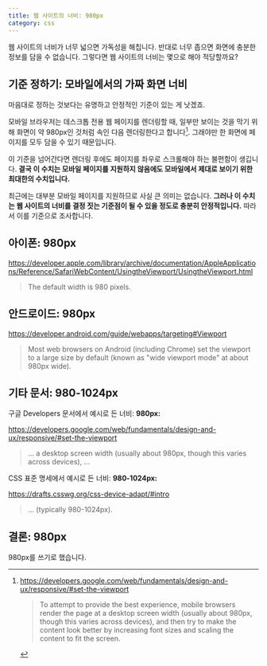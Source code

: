 ```yaml
---
title: 웹 사이트의 너비: 980px
category: css
---
```


웹 사이트의 너비가 너무 넓으면 가독성을 해칩니다. 반대로 너무 좁으면 화면에 충분한 정보를 담을 수 없습니다. 그렇다면 웹 사이트의 너비는 몇으로 해야 적당할까요?

## 기준 정하기: 모바일에서의 가짜 화면 너비

마음대로 정하는 것보다는 유명하고 안정적인 기준이 있는 게 낫겠죠.

모바일 브라우저는 데스크톱 전용 웹 페이지를 렌더링할 때, 일부만 보이는 것을 막기 위해 화면이 약 980px인 것처럼 속인 다음 렌더링한다고 합니다[^set-the-viewport]. 그래야만 한 화면에 페이지를 모두 담을 수 있기 때문입니다.

이 기준을 넘어간다면 렌더링 후에도 페이지를 좌우로 스크롤해야 하는 불편함이 생깁니다. **결국 이 수치는 모바일 페이지를 지원하지 않음에도 모바일에서 제대로 보이기 위한 최대한의 수치입니다.**

최근에는 대부분 모바일 페이지를 지원하므로 사실 큰 의미는 없습니다. **그러나 이 수치는 웹 사이트의 너비를 결정 짓는 기준점이 될 수 있을 정도로 충분히 안정적입니다.** 따라서 이를 기준으로 조사합니다.

[^set-the-viewport]:
    <https://developers.google.com/web/fundamentals/design-and-ux/responsive/#set-the-viewport>

    > To attempt to provide the best experience, mobile browsers render the page at a desktop screen width (usually about 980px, though this varies across devices), and then try to make the content look better by increasing font sizes and scaling the content to fit the screen.

## 아이폰: 980px

<https://developer.apple.com/library/archive/documentation/AppleApplications/Reference/SafariWebContent/UsingtheViewport/UsingtheViewport.html>

> The default width is 980 pixels.

## 안드로이드: 980px

<https://developer.android.com/guide/webapps/targeting#Viewport>

> Most web browsers on Android (including Chrome) set the viewport to a large size by default (known as "wide viewport mode" at about 980px wide).

## 기타 문서: 980-1024px

구글 Developers 문서에서 예시로 든 너비: **980px:**

<https://developers.google.com/web/fundamentals/design-and-ux/responsive/#set-the-viewport>
> ... a desktop screen width (usually about 980px, though this varies across devices), ...

CSS 표준 명세에서 예시로 든 너비: **980-1024px:**

<https://drafts.csswg.org/css-device-adapt/#intro>
> ... (typically 980-1024px).

## 결론: 980px

980px를 쓰기로 했습니다.

